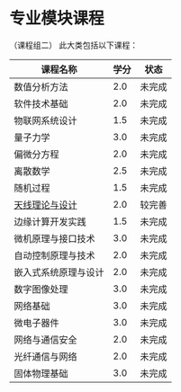 # 专业模块课程

（课程组二）
此大类包括以下课程：

| 课程名称 | 学分 | 状态 |
| --- | --- | --- |
| 数值分析⽅法 | 2.0 | 未完成 |
| 软件技术基础 | 2.0 | 未完成 |
| 物联⽹系统设计 | 1.5 | 未完成 |
| 量⼦⼒学 | 3.0 | 未完成 |
| 偏微分⽅程 | 2.0 | 未完成 |
| 离散数学 | 2.5 | 未完成 |
| 随机过程 | 1.5 | 未完成 |
| [天线理论与设计](天线.md)  | 2.0 | 较完善 |
| 边缘计算开发实践 | 1.5 | 未完成 |
| 微机原理与接口技术 | 3.0 | 未完成 |
| 自动控制原理与技术 | 2.0 | 未完成 |
| 嵌入式系统原理与设计 | 2.0 | 未完成 |
| 数字图像处理  | 3.0 | 未完成 |
| 网络基础 | 3.0 | 未完成 |
| 微电子器件 | 3.0 | 未完成 |
| 网络与通信安全 | 2.0 | 未完成 |
| 光纤通信与⽹络 | 2.0 | 未完成 |
| 固体物理基础 | 3.0 | 未完成 |